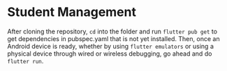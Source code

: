 # Student Management

After cloning the repository, `cd` into the folder and run `flutter pub get` to get dependencies in pubspec.yaml that is not yet installed. Then, once an Android device is ready, whether by using `flutter emulators` or using a physical device through wired or wireless debugging, go ahead and do `flutter run`.
